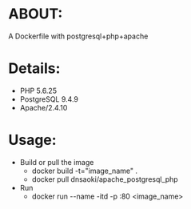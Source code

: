 ABOUT:
=====
A Dockerfile with postgresql+php+apache

Details:
========
- PHP 5.6.25
- PostgreSQL 9.4.9
- Apache/2.4.10

Usage:
======
- Build or pull the image
	- docker build -t="image_name" .
	- docker pull dnsaoki/apache_postgresql_php
- Run
	- docker run --name <name> -itd -p <port>:80 <image_name>